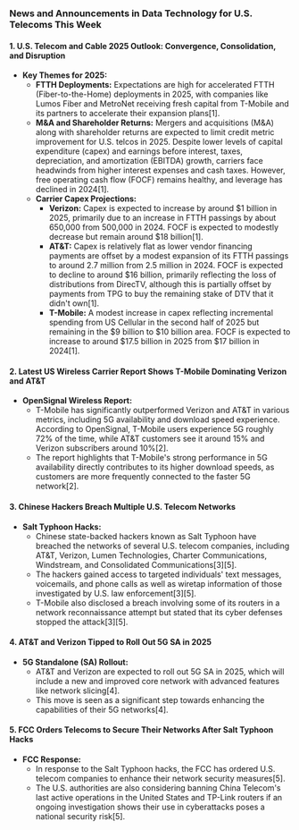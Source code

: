 ### News and Announcements in Data Technology for U.S. Telecoms This Week

#### **1. U.S. Telecom and Cable 2025 Outlook: Convergence, Consolidation, and Disruption**
- **Key Themes for 2025:**
  - **FTTH Deployments:** Expectations are high for accelerated FTTH (Fiber-to-the-Home) deployments in 2025, with companies like Lumos Fiber and MetroNet receiving fresh capital from T-Mobile and its partners to accelerate their expansion plans[1].
  - **M&A and Shareholder Returns:** Mergers and acquisitions (M&A) along with shareholder returns are expected to limit credit metric improvement for U.S. telcos in 2025. Despite lower levels of capital expenditure (capex) and earnings before interest, taxes, depreciation, and amortization (EBITDA) growth, carriers face headwinds from higher interest expenses and cash taxes. However, free operating cash flow (FOCF) remains healthy, and leverage has declined in 2024[1].
  - **Carrier Capex Projections:**
    - **Verizon:** Capex is expected to increase by around $1 billion in 2025, primarily due to an increase in FTTH passings by about 650,000 from 500,000 in 2024. FOCF is expected to modestly decrease but remain around $18 billion[1].
    - **AT&T:** Capex is relatively flat as lower vendor financing payments are offset by a modest expansion of its FTTH passings to around 2.7 million from 2.5 million in 2024. FOCF is expected to decline to around $16 billion, primarily reflecting the loss of distributions from DirecTV, although this is partially offset by payments from TPG to buy the remaining stake of DTV that it didn't own[1].
    - **T-Mobile:** A modest increase in capex reflecting incremental spending from US Cellular in the second half of 2025 but remaining in the $9 billion to $10 billion area. FOCF is expected to increase to around $17.5 billion in 2025 from $17 billion in 2024[1].

#### **2. Latest US Wireless Carrier Report Shows T-Mobile Dominating Verizon and AT&T**
- **OpenSignal Wireless Report:**
  - T-Mobile has significantly outperformed Verizon and AT&T in various metrics, including 5G availability and download speed experience. According to OpenSignal, T-Mobile users experience 5G roughly 72% of the time, while AT&T customers see it around 15% and Verizon subscribers around 10%[2].
  - The report highlights that T-Mobile's strong performance in 5G availability directly contributes to its higher download speeds, as customers are more frequently connected to the faster 5G network[2].

#### **3. Chinese Hackers Breach Multiple U.S. Telecom Networks**
- **Salt Typhoon Hacks:**
  - Chinese state-backed hackers known as Salt Typhoon have breached the networks of several U.S. telecom companies, including AT&T, Verizon, Lumen Technologies, Charter Communications, Windstream, and Consolidated Communications[3][5].
  - The hackers gained access to targeted individuals' text messages, voicemails, and phone calls as well as wiretap information of those investigated by U.S. law enforcement[3][5].
  - T-Mobile also disclosed a breach involving some of its routers in a network reconnaissance attempt but stated that its cyber defenses stopped the attack[3][5].

#### **4. AT&T and Verizon Tipped to Roll Out 5G SA in 2025**
- **5G Standalone (SA) Rollout:**
  - AT&T and Verizon are expected to roll out 5G SA in 2025, which will include a new and improved core network with advanced features like network slicing[4].
  - This move is seen as a significant step towards enhancing the capabilities of their 5G networks[4].

#### **5. FCC Orders Telecoms to Secure Their Networks After Salt Typhoon Hacks**
- **FCC Response:**
  - In response to the Salt Typhoon hacks, the FCC has ordered U.S. telecom companies to enhance their network security measures[5].
  - The U.S. authorities are also considering banning China Telecom's last active operations in the United States and TP-Link routers if an ongoing investigation shows their use in cyberattacks poses a national security risk[5].